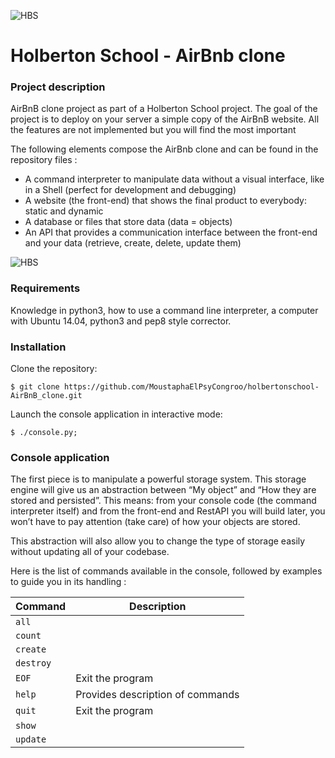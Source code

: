 ![HBS](https://user-images.githubusercontent.com/98336206/177213884-58390904-70c0-42b2-9e90-fdc51163761f.png)

# Holberton School - AirBnb clone

### Project description

AirBnB clone project as part of a Holberton School project.
The goal of the project is to deploy on your server a simple copy of the AirBnB website.
All the features are not implemented but you will find the most important

The following elements compose the AirBnb clone and can be found in the repository files :

- A command interpreter to manipulate data without a visual interface, like in a Shell (perfect for development and debugging)
- A website (the front-end) that shows the final product to everybody: static and dynamic
- A database or files that store data (data = objects)
- An API that provides a communication interface between the front-end and your data (retrieve, create, delete, update them)

![HBS](https://ibb.co/cL9WCDm)

### Requirements 

Knowledge in python3, how to use a command line interpreter, a computer with Ubuntu 14.04, python3 and pep8 style corrector.

### Installation
Clone the repository:
```
$ git clone https://github.com/MoustaphaElPsyCongroo/holbertonschool-AirBnB_clone.git
```
Launch the console application in interactive mode:
```
$ ./console.py;
```

### Console application

The first piece is to manipulate a powerful storage system. This storage engine will give us an abstraction between “My object” and “How they are stored and persisted”. This means: from your console code (the command interpreter itself) and from the front-end and RestAPI you will build later, you won’t have to pay attention (take care) of how your objects are stored.

This abstraction will also allow you to change the type of storage easily without updating all of your codebase.

Here is the list of commands available in the console, followed by examples to guide you in its handling :

| Command | Description |
| --- | --- |
| `all` | 
| `count` | 
| `create` | 
| `destroy` | 
| `EOF` | Exit the program
| `help` | Provides description of commands
| `quit` | Exit the program
| `show` | 
| `update` | 






